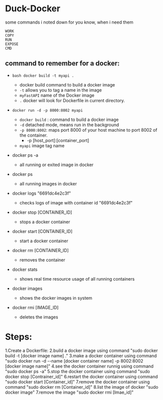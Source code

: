 # Duck-Docker
some commands i noted down for you know, when i need them 

```FROM
WORK
COPY
RUN
EXPOSE
CMD
```

## command to remember for a docker:
- ```bash docker build -t myapi .```
    - docker build command to build a docker image
    - `-t` allows you to tag a name in the image
    - `myFastAPI` name of the Docker image
    -  `.` docker will look for Dockerfile in current directory.

- ``docker run -d -p 8000:8002 myapi``
    - `docker build` : command to build a docker image
    - ``-d`` detached mode, means run in the background
    - `-p 8000:8002`: maps port 8000 of your host machine to port 8002 of the container.
        - -p [host_port]:[container_port]
    - `myapi` image tag name

- docker ps -a
    - all running or exited image in docker 
- docker ps
    - all running images in docker
    
- docker logs "6691dc4e2c3f"
    - checks logs of image with container id "6691dc4e2c3f"

- docker stop [CONTAINER_ID]
    - stops a docker container
- docker start [CONTAINER_ID]
    - start a docker container
- docker rm [CONTAINER_ID]
    - removes the container
- docker stats
    - shows real time resource usage of all running containers

- docker images
    - shows the docker images in system
- docker rmi [IMAGE_ID]
    - deletes the images

# Steps:
1.Create a Dockerfile:
2.build a docker image using command "sudo docker build -t [docker image name] ."
3.make a docker container using command "sudo docker run -d --name [docker container name] -p 8002:8002 [docker image name]"
4.see the docker container runnig using command "sudo docker ps -a"
5.stop the docker container using command "sudo docker stop [Contrainer_id]"
6.restart the docker container using command "sudo docker start [Container_id]"
7.remove the docker container using command "sudo docker rm [Container_id]"
8.list the image of docker "sudo docker image"
7.remove the image "sudo docker rmi [Imae_id]"